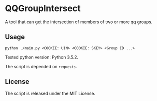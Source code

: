 # QQGroupIntersect
A tool that can get the intersection of members of two or more qq groups.

## Usage

``python ./main.py <COOKIE: UIN> <COOKIE: SKEY> <Group ID ...>``

Tested python version: Python 3.5.2.

The script is depended on ``requests``.

## License
The script is released under the MIT License.
